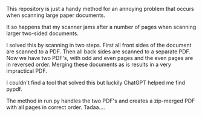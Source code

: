 This repository is just a handy method for an annoying problem that occurs when scanning large paper documents.

It so happens that my scanner jams after a number of pages when scanning larger two-sided documents. 

I solved this by scanning in two steps. First all front sides of the document are scanned to a PDF. Then all
back sides are scanned to a separate PDF. Now we have two PDF's, with odd and even pages and the even pages
are in reversed order. Merging these documents as is results in a very impractical PDF.

I couldn't find a tool that solved this but luckily ChatGPT helped me find pypdf.

The method in run.py handles the two PDF's and creates a zip-merged PDF with all pages in correct order. Tadaa....
